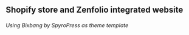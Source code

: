 ## Shopify store and Zenfolio integrated website
###### Using Bixbang by SpyroPress as theme template


